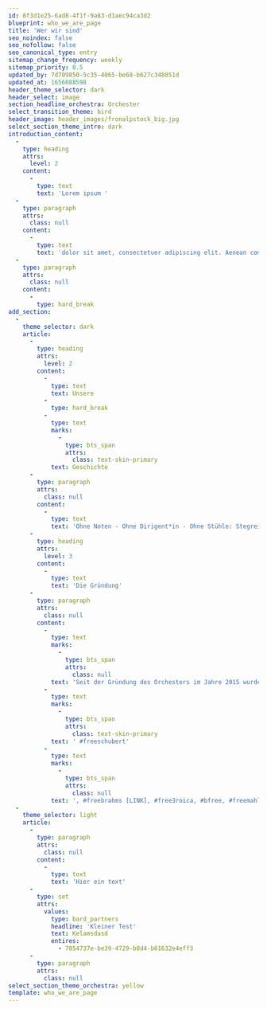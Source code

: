 ```yaml
---
id: 8f3d1e25-6ad8-4f1f-9a83-d1aec94ca3d2
blueprint: who_we_are_page
title: 'Wer wir sind'
seo_noindex: false
seo_nofollow: false
seo_canonical_type: entry
sitemap_change_frequency: weekly
sitemap_priority: 0.5
updated_by: 7d709850-5c35-4065-be68-b627c348051d
updated_at: 1656088598
header_theme_selector: dark
header_select: image
section_headline_orchestra: Orchester
select_transition_theme: bird
header_image: header_images/fronalpstock_big.jpg
select_section_theme_intro: dark
introduction_content:
  -
    type: heading
    attrs:
      level: 2
    content:
      -
        type: text
        text: 'Lorem ipsum '
  -
    type: paragraph
    attrs:
      class: null
    content:
      -
        type: text
        text: 'dolor sit amet, consectetuer adipiscing elit. Aenean commodo ligula eget dolor. Aenean massa. Cum sociis natoque penatibus et magnis dis parturient montes, nascetur ridiculus mus. Donec quam felis, ultricies nec, pellentesque eu, pretium quis, sem. Nulla consequat massa quis enim. Donec pede justo, fringilla vel, aliquet nec, vulputate eget, arcu. In enim justo, rhoncus ut, imperdiet a, venenatis vitae, justo. Nullam dictum felis eu pede mollis pretium. Integer tincidunt. Cras dapibus. Vivamus elementum semper nisi. Aenean vulputate eleifend tellus. Aenean leo ligula, porttitor eu, consequat vitae, eleifend ac, enim. Aliquam lorem ante, dapibus in, viverra quis, feugiat a, tellus. Phasellus viverra nulla ut metus varius laoreet. Quisque rutrum. Aenean imperdiet. Etiam ultricies nisi vel augue. Curabitur ullamcorper ultricies nisi. Nam eget dui. Etiam rhoncus. Maecenas tempus, tellus eget condimentum rhoncus, sem quam semper libero, sit amet adipiscing sem neque sed ipsum. Nam quam nunc, blandit vel, luctus pulvinar, hendrerit id, lorem. Maecenas nec odio et ante tincidunt tempus. Donec vitae sapien ut libero venenatis faucibus. Nullam quis ante. Etiam sit amet orci eget eros faucibus tincidunt. Duis leo. Sed fringilla mauris sit amet nibh. Donec sodales sagittis magna. Sed consequat, leo eget bibendum sodales, augue velit cursus nunc,'
  -
    type: paragraph
    attrs:
      class: null
    content:
      -
        type: hard_break
add_section:
  -
    theme_selector: dark
    article:
      -
        type: heading
        attrs:
          level: 2
        content:
          -
            type: text
            text: Unsere
          -
            type: hard_break
          -
            type: text
            marks:
              -
                type: bts_span
                attrs:
                  class: text-skin-primary
            text: Geschichte
      -
        type: paragraph
        attrs:
          class: null
        content:
          -
            type: text
            text: 'Ohne Noten - Ohne Dirigent*in - Ohne Stühle: Stegreif zeigt neue Wege, wie ein zeitgenössisches Orchester heute aussehen kann. Die internationalen Musiker*innen verbinden in radikalen Rekompositionen sinfonische Musik mit Improvisation und Einflüssen anderer Genres und binden das Publikum in originelle Raumkonzepte ein. Mit diesen innovativen Konzertformaten begeistert das junge Ensemble ein wachsendes Publikum unterschiedlicher Zielgruppen.'
      -
        type: heading
        attrs:
          level: 3
        content:
          -
            type: text
            text: 'Die Gründung'
      -
        type: paragraph
        attrs:
          class: null
        content:
          -
            type: text
            marks:
              -
                type: bts_span
                attrs:
                  class: null
            text: 'Seit der Gründung des Orchesters im Jahre 2015 wurde jedes Jahr mindestens ein neues Konzertprogramm erarbeitet:#freebeethoven,'
          -
            type: text
            marks:
              -
                type: bts_span
                attrs:
                  class: text-skin-primary
            text: ' #freeschubert'
          -
            type: text
            marks:
              -
                type: bts_span
                attrs:
                  class: null
            text: ', #freebrahms [LINK], #free∃roica, #bfree, #freemahler, #explore_mozart, #explorefreischütz [LINK]. Zudem wurden Koproduktionen u.a. mit der Neuköllner Oper (GIOVANNI. Eine Passion, MOON MUSIC), dem PODIUM Esslingen (#bfree, #freebrahms), sowie dem Deutschen Symphonie-Orchester Berlin und der jungen norddeutschen Philharmonie (TRIKESTRA) realisiert. STEGREIF spielte dabei Konzerte auf renommierten Bühnen wie der Berliner Philharmonie, dem Konzerthaus Berlin, der Elbphilharmonie Hamburg, der Alten Oper Frankfurt, dem Brucknerhaus Linz, dem Radialsystem Berlin, dem Beethovenfest Bonn oder dem Prinzregententheater München sowie bei alternativen Festivals wie z. B. der FUSION, dem Detect Classic, PODIUM Esslingen, dem Düsseldorf Festival oder dem Oranjewoud Festival (NL).'
  -
    theme_selector: light
    article:
      -
        type: paragraph
        attrs:
          class: null
        content:
          -
            type: text
            text: 'Hier ein text'
      -
        type: set
        attrs:
          values:
            type: bard_partners
            headline: 'Kleiner Test'
            text: Kelamsdasd
            entires:
              - 7054737e-be39-4729-b8d4-b61632e4eff3
      -
        type: paragraph
        attrs:
          class: null
select_section_theme_orchestra: yellow
template: who_we_are_page
---
```

